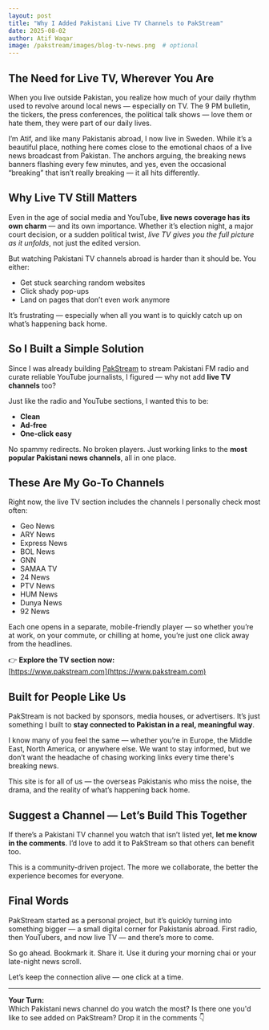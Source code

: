 ```yaml
---
layout: post
title: "Why I Added Pakistani Live TV Channels to PakStream"
date: 2025-08-02
author: Atif Waqar
image: /pakstream/images/blog-tv-news.png  # optional
---
```


## The Need for Live TV, Wherever You Are

When you live outside Pakistan, you realize how much of your daily rhythm used to revolve around local news — especially on TV. The 9 PM bulletin, the tickers, the press conferences, the political talk shows — love them or hate them, they were part of our daily lives.

I’m Atif, and like many Pakistanis abroad, I now live in Sweden. While it’s a beautiful place, nothing here comes close to the emotional chaos of a live news broadcast from Pakistan. The anchors arguing, the breaking news banners flashing every few minutes, and yes, even the occasional “breaking” that isn’t really breaking — it all hits differently.

## Why Live TV Still Matters

Even in the age of social media and YouTube, **live news coverage has its own charm** — and its own importance. Whether it’s election night, a major court decision, or a sudden political twist, *live TV gives you the full picture as it unfolds*, not just the edited version.

But watching Pakistani TV channels abroad is harder than it should be. You either:

- Get stuck searching random websites  
- Click shady pop-ups  
- Land on pages that don’t even work anymore

It’s frustrating — especially when all you want is to quickly catch up on what’s happening back home.

## So I Built a Simple Solution

Since I was already building [PakStream](https://www.pakstream.com) to stream Pakistani FM radio and curate reliable YouTube journalists, I figured — why not add **live TV channels** too?

Just like the radio and YouTube sections, I wanted this to be:

- **Clean**  
- **Ad-free**  
- **One-click easy**  

No spammy redirects. No broken players. Just working links to the **most popular Pakistani news channels**, all in one place.

## These Are My Go-To Channels

Right now, the live TV section includes the channels I personally check most often:

- Geo News  
- ARY News  
- Express News  
- BOL News  
- GNN  
- SAMAA TV  
- 24 News  
- PTV News  
- HUM News  
- Dunya News  
- 92 News  

Each one opens in a separate, mobile-friendly player — so whether you’re at work, on your commute, or chilling at home, you’re just one click away from the headlines.

👉 **Explore the TV section now:**  
[https://www.pakstream.com](https://www.pakstream.com)

## Built for People Like Us

PakStream is not backed by sponsors, media houses, or advertisers. It’s just something I built to **stay connected to Pakistan in a real, meaningful way**.

I know many of you feel the same — whether you’re in Europe, the Middle East, North America, or anywhere else. We want to stay informed, but we don’t want the headache of chasing working links every time there's breaking news.

This site is for all of us — the overseas Pakistanis who miss the noise, the drama, and the reality of what’s happening back home.

## Suggest a Channel — Let’s Build This Together

If there’s a Pakistani TV channel you watch that isn’t listed yet, **let me know in the comments**. I’d love to add it to PakStream so that others can benefit too.

This is a community-driven project. The more we collaborate, the better the experience becomes for everyone.

## Final Words

PakStream started as a personal project, but it’s quickly turning into something bigger — a small digital corner for Pakistanis abroad. First radio, then YouTubers, and now live TV — and there’s more to come.

So go ahead. Bookmark it. Share it. Use it during your morning chai or your late-night news scroll.

Let’s keep the connection alive — one click at a time.

---

**Your Turn:**  
Which Pakistani news channel do you watch the most? Is there one you'd like to see added on PakStream? Drop it in the comments 👇
